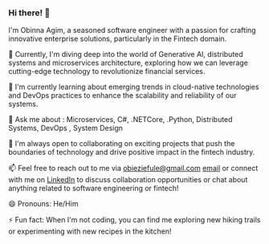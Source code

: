 ### Hi there! 👋

I'm Obinna Agim, a seasoned software engineer with a passion for crafting innovative enterprise solutions, particularly in the Fintech domain.

🔭 Currently, I'm diving deep into the world of Generative AI, distributed systems and microservices architecture, exploring how we can leverage cutting-edge technology to revolutionize financial services.

🌱 I'm currently learning about emerging trends in cloud-native technologies and DevOps practices to enhance the scalability and reliability of our systems.

💬 Ask me about : Microservices, C#, .NETCore, .Python, Distributed Systems, DevOps , System Design

👯 I'm always open to collaborating on exciting projects that push the boundaries of technology and drive positive impact in the fintech industry.

📫 Feel free to reach out to me via obieziefule@gmail.com [email](mailto:obieziefule@gmail.com) or connect with me on [LinkedIn](https://www.linkedin.com/in/obinna-agim/) to discuss collaboration opportunities or chat about anything related to software engineering or fintech!

😄 Pronouns: He/Him

⚡ Fun fact: When I'm not coding, you can find me exploring new hiking trails or experimenting with new recipes in the kitchen!


<!--[![Obinna's GitHub stats](https://github-readme-stats.vercel.app/api?username=Ugwum)](https://github.com/Ugwum/github-readme-stats)
-->

<!--[![Top Langs](https://github-readme-stats.vercel.app/api/top-langs/?username=Ugwum&layout=donut-vertical)](https://github.com/Ugwum/github-readme-stats) -->

<!--[![Top Langs](https://github-readme-stats.vercel.app/api/top-langs/?username=Ugwum&layout=pie)](https://github.com/Ugwum/github-readme-stats) -->
<!--
**Ugwum/Ugwum** is a ✨ _special_ ✨ repository because its `README.md` (this file) appears on your GitHub profile.
-->
